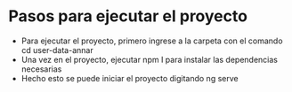 <h1>Pasos para ejecutar el proyecto</h1>

<ul>
  <li>
    Para ejecutar el proyecto, primero ingrese a la carpeta con el comando cd user-data-annar
  </li>
  <li>
    Una vez en el proyecto, ejecutar npm I para instalar las dependencias necesarias
  </li>
  <li>
    Hecho esto se puede iniciar el proyecto digitando ng serve
  </li>
</ul>
